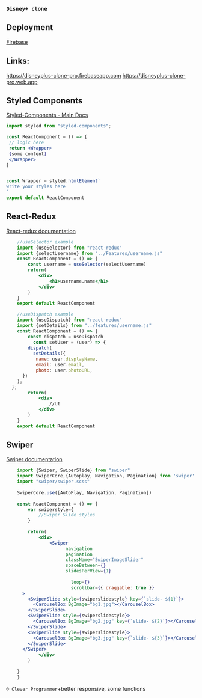 ### `Disney+ clone`

## Deployment
[Firebase](https://firebase.google.com/)
 
## Links:
<https://disneyplus-clone-pro.firebaseapp.com> 
<https://disneyplus-clone-pro.web.app>

## Styled Components

[Styled-Components - Main Docs](https://styled-components.com/)

```jsx
import styled from "styled-components";

const ReactComponent = () => {
 // logic here
 return <Wrapper>
 {some content}
 </Wrapper>
}


const Wrapper = styled.htmlElement`
write your styles here
`
export default ReactComponent
```

## React-Redux

[React-redux documentation](https://react-redux.js.org/)

```jsx
    //useSelector example
    import {useSelector} from "react-redux"
    import {selectUsername} from "../Features/username.js"
    const ReactComponent = () => {
        const username = useSelector(selectUsername)
        return(
            <div>
                <h1>username.name</h1>
            </div>
        )
    }
    export default ReactComponent
```
```jsx
    //useDispatch example
    import {useDispatch} from "react-redux"
    import {setDetails} from "../features/username.js"
    const ReactComponent = () => {
        const dispatch = useDispatch
          const setUser = (user) => {
        dispatch(
          setDetails({
           name: user.displayName,
           email: user.email,
           photo: user.photoURL,
      })
    );
  };
        return(
            <div>
                //UI
            </div>
        )
    }
    export default ReactComponent
```

## Swiper
[Swiper documentation](https://swiperjs.com/react)
    
```jsx
    import {Swiper, SwiperSlide} from "swiper" 
    import SwiperCore,{Autoplay, Navigation, Pagination} from 'swiper'
    import "swiper/swiper.scss"
    
    SwiperCore.use([AutoPlay, Navigation, Pagination])
    
    const ReactComponent = () => {
        var swiperstyle={
            //Swiper Slide styles
        }
        
        return(
            <div>
                <Swiper
                      navigation
                      pagination
                      className="SwiperImageSlider"
                      spaceBetween={}
                      slidesPerView={1}
                      
                        loop={}
                        scrollbar={{ draggable: true }}
      >
        <SwiperSlide style={swiperslidestyle} key={`slide- ${1}`}>
          <CarouselBox BgImage="bg1.jpg"></CarouselBox>
        </SwiperSlide>
        <SwiperSlide style={swiperslidestyle}>
          <CarouselBox BgImage="bg2.jpg" key={`slide- ${2}`}></CarouselBox>
        </SwiperSlide>
        <SwiperSlide style={swiperslidestyle}>
          <CarouselBox BgImage="bg3.jpg" key={`slide- ${3}`}></CarouselBox>
        </SwiperSlide>
      </Swiper>
            </div>
        )
        
    }
    }
```

  
  `© Clever Programmer`+better responsive, some functions
